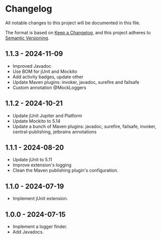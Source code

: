 # Changelog

All notable changes to this project will be documented in this file.

The format is based on [Keep a Changelog](https://keepachangelog.com/en/1.1.0/),
and this project adheres to [Semantic Versioning](https://semver.org/spec/v2.0.0.html).

## 1.1.3 - 2024-11-09

- Improved Javadoc
- Use BOM for jUnit and Mockito
- Add activity badges, update other
- Update Maven plugins: invoker, javadoc, surefire and failsafe
- Custom annotation @MockLoggers

## 1.1.2 - 2024-10-21

- Update jUnit Jupiter and Platform
- Update Mockito to 5.14
- Update a bunch of Maven plugins: javadoc, surefire, failsafe, invoker, central-publishing, jetbrains annotations

## 1.1.1 - 2024-08-20

- Update jUnit to 5.11
- Improve extension's logging
- Clean the Maven publishing plugin's configuration.

## 1.1.0 - 2024-07-19

- Implement jUnit extension.

## 1.0.0 - 2024-07-15

- Implement a logger finder.
- Add Javadocs.
